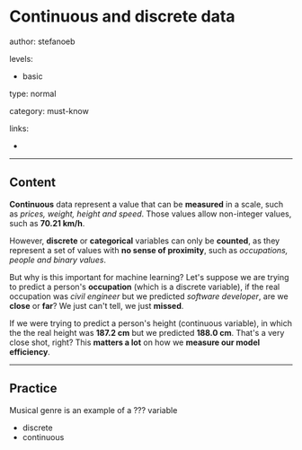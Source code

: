 # Continuous and discrete data
author: stefanoeb

levels:

  - basic

type: normal

category: must-know

links:

  -

---
## Content

**Continuous** data represent a value that can be **measured** in a scale, such as *prices, weight, height and speed*. Those values allow non-integer values, such as **70.21 km/h**.

However, **discrete** or **categorical** variables can only be **counted**, as they represent a set of values with **no sense of proximity**, such as *occupations, people and binary values*.

But why is this important for machine learning? Let's suppose we are trying to predict a person's **occupation** (which is a discrete variable), if the real occupation was *civil engineer* but we predicted *software developer*, are we **close** or **far**? We just can't tell, we just **missed**.

If we were trying to predict a person's height (continuous variable), in which the the real height was **187.2 cm** but we predicted **188.0 cm**. That's a very close shot, right? This **matters a lot** on how we **measure our model efficiency**.

---
## Practice

Musical genre is an example of a ??? variable

* discrete
* continuous
